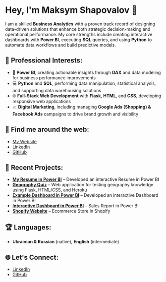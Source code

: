 # Hey, I'm Maksym Shapovalov 👋

I am a skilled **Business Analytics** with a proven track record of designing data-driven solutions that enhance both strategic decision-making and operational performance. My core strengths include creating interactive dashboards with **Power BI**, executing **SQL** queries, and using **Python** to automate data workflows and build predictive models.

## 💼 Professional Interests:
- 🚀 **Power BI**, creating actionable insights through **DAX** and data modeling for business performance improvements
- 💻 **Python** and **SQL**, performing data manipulation, statistical analysis, and supporting data warehousing solutions
- 🌐 **Full-Stack Web Development** with **Flask**, **HTML**, and **CSS**, developing responsive web applications
- 📈 **Digital Marketing**, including managing **Google Ads (Shopping) & Facebook Ads** campaigns to drive brand growth and visibility

## 🔗 Find me around the web:
- <a href="https://resume-ms.com" target="_blank">My Website</a>
- <a href="https://linkedin.com/in/mshapovalov" target="_blank">LinkedIn</a>
- <a href="https://github.com/shapovalov-maks" target="_blank">GitHub</a>

## 📂 Recent Projects:
- **<a href="https://bi-resume.resume-ms.com/" target="_blank">My Resume in Power BI</a>** – Developed an interactive Resume in Power BI
- **<a href="https://geo-quiz-403258dfbda4.herokuapp.com/" target="_blank">Geography Quiz</a>** – Web application for testing geography knowledge using Flask, HTML/CSS, and
Heroku
- **<a href="https://dashboard4.resume-ms.com/" target="_blank">Example Dashboard in Power BI</a>** – Developed an interactive Dashboard in Power BI
- **<a href="https://dashboard.resume-ms.com/" target="_blank">Interactive Dashboard in Power BI</a>** – Sales Report in Power BI
- **<a href="https://beatevivere.com/" target="_blank">Shopify Website</a>** – Ecommerce Store in Shopify

## 🏆 Languages:
- **Ukrainian & Russian** (native), **English** (intermediate)
## 🌐 Let's Connect:
- [LinkedIn](https://linkedin.com/in/mshapovalov)
- [GitHub](https://github.com/shapovalov-maks)

